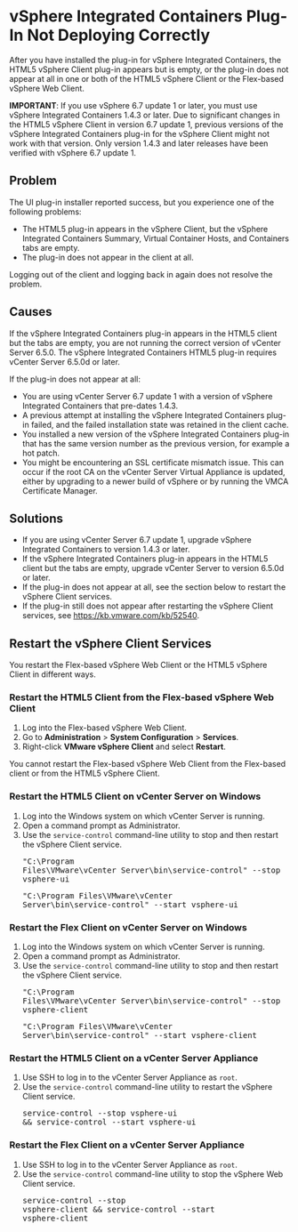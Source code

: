 # vSphere Integrated Containers Plug-In Not Deploying Correctly #

After you have installed the plug-in for vSphere Integrated Containers, the HTML5 vSphere Client plug-in appears but is empty, or the plug-in does not appear at all in one or both of the HTML5 vSphere Client or the Flex-based vSphere Web Client.

**IMPORTANT**: If you use vSphere 6.7 update 1 or later, you must use vSphere Integrated Containers 1.4.3 or later. Due to significant changes in the HTML5 vSphere Client in version 6.7 update 1, previous versions of the vSphere Integrated Containers plug-in for the vSphere Client might not work with that version. Only version 1.4.3 and later releases have been verified with vSphere 6.7 update 1.

## Problem ##

The UI plug-in installer reported success, but you experience one of the following problems:

- The HTML5 plug-in appears in the vSphere Client, but the vSphere Integrated Containers Summary, Virtual Container Hosts, and Containers tabs are empty. 
- The plug-in does not appear in the client at all.

Logging out of the client and logging back in again does not resolve the problem.

## Causes ##

If the vSphere Integrated Containers plug-in appears in the HTML5 client but the tabs are empty, you are not running the correct version of vCenter Server 6.5.0. The vSphere Integrated Containers HTML5 plug-in requires vCenter Server 6.5.0d or later. 

If the plug-in does not appear at all: 

- You are using vCenter Server 6.7 update 1 with a version of vSphere Integrated Containers that pre-dates 1.4.3. 
- A previous attempt at installing the vSphere Integrated Containers plug-in failed, and the failed installation state was retained in the client cache.
- You installed a new version of the vSphere Integrated Containers plug-in that has the same version number as the previous version, for example a hot patch.
- You might be encountering an SSL certificate mismatch issue. This can occur if the root CA on the vCenter Server Virtual Appliance is updated, either by upgrading to a newer build of vSphere or by running the VMCA Certificate Manager.

## Solutions ##

- If you are using vCenter Server 6.7 update 1, upgrade vSphere Integrated Containers to version 1.4.3 or later.
- If the vSphere Integrated Containers plug-in appears in the HTML5 client but the tabs are empty, upgrade vCenter Server to version 6.5.0d or later.
- If the plug-in does not appear at all, see the section below to restart the vSphere Client services.
- If the plug-in still does not appear after restarting the vSphere Client services, see https://kb.vmware.com/kb/52540. 

## Restart the vSphere Client Services <a id="restart-client"></a>

You restart the Flex-based vSphere Web Client or the HTML5 vSphere Client in different ways.

### Restart the HTML5 Client from the Flex-based vSphere Web Client 

1. Log into the Flex-based vSphere Web Client.
2. Go to **Administration** > **System Configuration** > **Services**. 
3. Right-click **VMware vSphere Client** and select **Restart**.

You cannot restart the Flex-based vSphere Web Client from the Flex-based client or from the HTML5 vSphere Client.


### Restart the HTML5 Client on vCenter Server on Windows ###

1. Log into the Windows system on which vCenter Server is running.
2. Open a command prompt as Administrator.
3. Use the `service-control` command-line utility to stop and then restart the vSphere Client service.<pre>"C:\Program Files\VMware\vCenter Server\bin\service-control" --stop vsphere-ui</pre><pre>"C:\Program Files\VMware\vCenter Server\bin\service-control" --start vsphere-ui</pre>

### Restart the Flex Client on vCenter Server on Windows ###

1. Log into the Windows system on which vCenter Server is running.
2. Open a command prompt as Administrator.
3. Use the `service-control` command-line utility to stop and then restart the vSphere Client service.<pre>"C:\Program Files\VMware\vCenter Server\bin\service-control" --stop vsphere-client</pre><pre>"C:\Program Files\VMware\vCenter Server\bin\service-control" --start vsphere-client</pre>

### Restart the HTML5 Client on a vCenter Server Appliance ###

1. Use SSH to log in to the vCenter Server Appliance as `root`.
2. Use the `service-control` command-line utility to restart the vSphere Client service.<pre>service-control --stop vsphere-ui && service-control --start vsphere-ui</pre>

### Restart the Flex Client on a vCenter Server Appliance ###

1. Use SSH to log in to the vCenter Server Appliance as `root`.
2. Use the `service-control` command-line utility to stop the vSphere Web Client service.<pre>service-control --stop vsphere-client && service-control --start vsphere-client</pre>